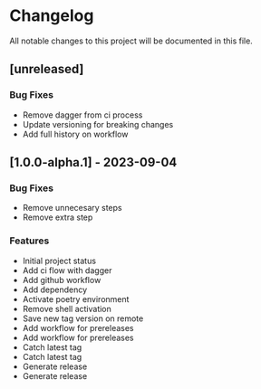 # Changelog

All notable changes to this project will be documented in this file.

## [unreleased]

### Bug Fixes

- Remove dagger from ci process
- Update versioning for breaking changes
- Add full history on workflow

## [1.0.0-alpha.1] - 2023-09-04

### Bug Fixes

- Remove unnecesary steps
- Remove extra step

### Features

- Initial project status
- Add ci flow with dagger
- Add github workflow
- Add dependency
- Activate poetry environment
- Remove shell activation
- Save new tag version on remote
- Add workflow for prereleases
- Add workflow for prereleases
- Catch latest tag
- Catch latest tag
- Generate release
- Generate release

<!-- generated by git-cliff -->
